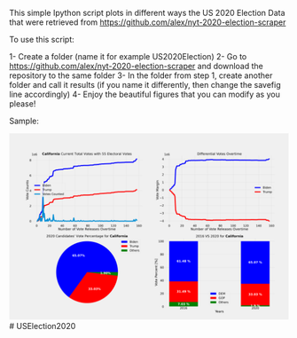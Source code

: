 This simple Ipython script plots in different ways the US 2020 Election Data that were retrieved from https://github.com/alex/nyt-2020-election-scraper

To use this script:

1- Create a folder (name it for example US2020Election)
2- Go to https://github.com/alex/nyt-2020-election-scraper and download the repository to the same folder
3- In the folder from step 1, create another folder and call it results (if you name it differently, then change the savefig line accordingly)
4- Enjoy the beautiful figures that you can modify as you please!

Sample:

<img src="results/US2020Election_California.png">
# USElection2020
